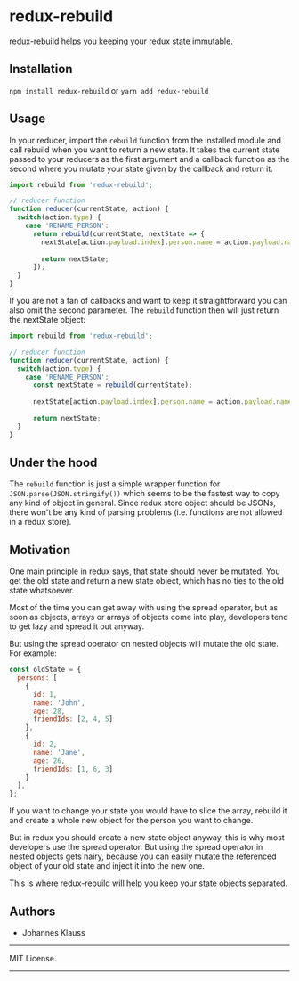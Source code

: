 # redux-rebuild

redux-rebuild helps you keeping your redux state immutable.

## Installation

`npm install redux-rebuild`
or
`yarn add redux-rebuild`

## Usage

In your reducer, import the `rebuild` function from the installed module and
call rebuild when you want to return a new state. It takes the current state
passed to your reducers as the first argument and a callback function as the
second where you mutate your state given by the callback and return it.

```javascript
import rebuild from 'redux-rebuild';

// reducer function
function reducer(currentState, action) {
  switch(action.type) {
    case 'RENAME_PERSON':
      return rebuild(currentState, nextState => {
        nextState[action.payload.index].person.name = action.payload.name;
        
        return nextState;
      });
  }
}
```

If you are not a fan of callbacks and want to keep it straightforward you can
also omit the second parameter. The `rebuild` function then will just return
the nextState object:

```javascript
import rebuild from 'redux-rebuild';

// reducer function
function reducer(currentState, action) {
  switch(action.type) {
    case 'RENAME_PERSON':
      const nextState = rebuild(currentState);
      
      nextState[action.payload.index].person.name = action.payload.name;
      
      return nextState;
  }
}
```

## Under the hood

The `rebuild` function is just a simple wrapper function for `JSON.parse(JSON.stringify())`
which seems to be the fastest way to copy any kind of object in general.
Since redux store object should be JSONs, there won't be any kind of parsing
problems (i.e. functions are not allowed in a redux store).

## Motivation

One main principle in redux says, that state should never be mutated. You get
the old state and return a new state object, which has no ties to the old state
whatsoever.

Most of the time you can get away with using the spread operator, but as soon
as objects, arrays or arrays of objects come into play, developers tend to
get lazy and spread it out anyway.

But using the spread operator on nested objects will mutate the old state. For
example:

```js
const oldState = {
  persons: [
    {
      id: 1,
      name: 'John',
      age: 28,
      friendIds: [2, 4, 5]
    },
    {
      id: 2,
      name: 'Jane',
      age: 26,
      friendIds: [1, 6, 3]
    }
  ],
};
```

If you want to change your state you would have to slice the array, rebuild it
and create a whole new object for the person you want to change.

But in redux you should create a new state object anyway, this is why most
developers use the spread operator. But using the spread operator in nested
objects gets hairy, because you can easily mutate the referenced object of your
old state and inject it into the new one.

This is where redux-rebuild will help you keep your state objects separated.

## Authors

* Johannes Klauss

---

MIT License.

---
